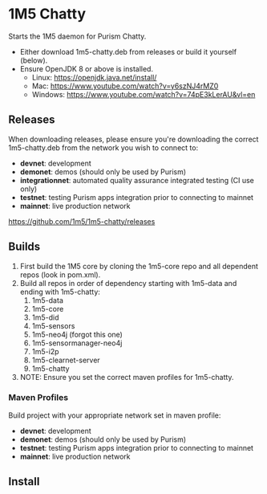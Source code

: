 # 1M5 Chatty
Starts the 1M5 daemon for Purism Chatty.
- Either download 1m5-chatty.deb from releases or build it yourself (below).
- Ensure OpenJDK 8 or above is installed.
    - Linux: https://openjdk.java.net/install/
    - Mac: https://www.youtube.com/watch?v=y6szNJ4rMZ0
    - Windows: https://www.youtube.com/watch?v=74pE3kLerAU&vl=en

## Releases
When downloading releases, please ensure you're downloading the correct 1m5-chatty.deb from the network you wish to connect to:
- **devnet**: development
- **demonet**: demos (should only be used by Purism)
- **integrationnet**: automated quality assurance integrated testing (CI use only)
- **testnet**: testing Purism apps integration prior to connecting to mainnet
- **mainnet**: live production network

https://github.com/1m5/1m5-chatty/releases

## Builds
1. First build the 1M5 core by cloning the 1m5-core repo and all dependent repos (look in pom.xml).
2. Build all repos in order of dependency starting with 1m5-data and ending with 1m5-chatty:
    1. 1m5-data
    2. 1m5-core
    3. 1m5-did
    4. 1m5-sensors
    5. 1m5-neo4j (forgot this one)
    6. 1m5-sensormanager-neo4j
    7. 1m5-i2p
    8. 1m5-clearnet-server
    9. 1m5-chatty
3. NOTE: Ensure you set the correct maven profiles for 1m5-chatty.

### Maven Profiles
Build project with your appropriate network set in maven profile:
- **devnet**: development
- **demonet**: demos (should only be used by Purism)
- **testnet**: testing Purism apps integration prior to connecting to mainnet
- **mainnet**: live production network

## Install

